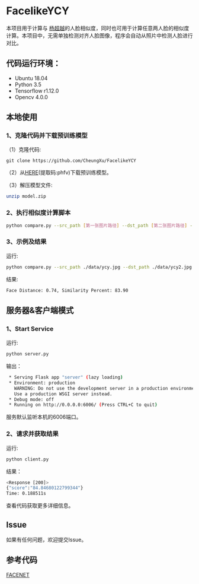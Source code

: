 # FacelikeYCY
本项目用于计算与 [杨超越](https://weibo.com/u/5644764907)的人脸相似度，同时也可用于计算任意两人脸的相似度计算。本项目中，无需单独检测对齐人脸图像，程序会自动从照片中检测人脸进行对比。

## 代码运行环境：
+ Ubuntu 18.04
+ Python 3.5
+ Tensorflow r1.12.0
+ Opencv 4.0.0

## 本地使用

### 1、克隆代码并下载预训练模型
（1）克隆代码:
```git
git clone https://github.com/CheungXu/FacelikeYCY
```
（2）从[HERE](https://pan.baidu.com/s/1w0HFw4alVqpWTYJj5bO00Q)(提取码:phfv)下载预训练模型。


（3）解压模型文件:
```bash
unzip model.zip
```

### 2、执行相似度计算脚本

```bash
python compare.py --src_path [第一张图片路径] --dst_path [第二张图片路径] --image_size [计算相似度时图像大小（最大200）]
```

### 3、示例及结果

运行:
```bash 
python compare.py --src_path ./data/ycy.jpg --dst_path ./data/ycy2.jpg --image_size 200
```

结果:
```bash
Face Distance: 0.74, Similarity Percent: 83.90
```
## 服务器&客户端模式
### 1、Start Service

运行:
```bash 
python server.py
```
输出：
```bash
 * Serving Flask app "server" (lazy loading)
 * Environment: production
   WARNING: Do not use the development server in a production environment.
   Use a production WSGI server instead.
 * Debug mode: off
 * Running on http://0.0.0.0:6006/ (Press CTRL+C to quit)
```
服务默认监听本机的6006端口。

### 2、请求并获取结果

运行:
```bash 
python client.py
```

结果：
```bash
<Response [200]>
{"score":"84.84680122799344"}
Time: 0.188511s
```
查看代码获取更多详细信息。

## Issue
如果有任何问题，欢迎提交Issue。
 
## 参考代码
[FACENET](https://github.com/davidsandberg/facenet)
